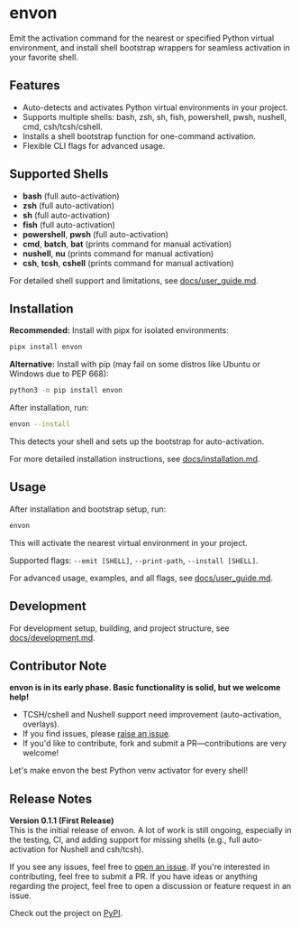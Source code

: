 # envon

Emit the activation command for the nearest or specified Python virtual environment, and install shell bootstrap wrappers for seamless activation in your favorite shell.

## Features
- Auto-detects and activates Python virtual environments in your project.
- Supports multiple shells: bash, zsh, sh, fish, powershell, pwsh, nushell, cmd, csh/tcsh/cshell.
- Installs a shell bootstrap function for one-command activation.
- Flexible CLI flags for advanced usage.

## Supported Shells
- **bash** (full auto-activation)
- **zsh** (full auto-activation)
- **sh** (full auto-activation)
- **fish** (full auto-activation)
- **powershell**, **pwsh** (full auto-activation)
- **cmd**, **batch**, **bat** (prints command for manual activation)
- **nushell**, **nu** (prints command for manual activation)
- **csh**, **tcsh**, **cshell** (prints command for manual activation)

For detailed shell support and limitations, see [docs/user_guide.md](https://github.com/userfrom1995/envon/blob/main/docs/user_guide.md).

## Installation
**Recommended:** Install with pipx for isolated environments:
```bash
pipx install envon
```

**Alternative:** Install with pip (may fail on some distros like Ubuntu or Windows due to PEP 668):
```bash
python3 -m pip install envon
```

After installation, run:
```bash
envon --install
```
This detects your shell and sets up the bootstrap for auto-activation.

For more detailed installation instructions, see [docs/installation.md](https://github.com/userfrom1995/envon/blob/main/docs/installation.md).

## Usage
After installation and bootstrap setup, run:
```bash
envon
```
This will activate the nearest virtual environment in your project.

Supported flags: `--emit [SHELL]`, `--print-path`, `--install [SHELL]`.

For advanced usage, examples, and all flags, see [docs/user_guide.md](https://github.com/userfrom1995/envon/blob/main/docs/user_guide.md).

## Development
For development setup, building, and project structure, see [docs/development.md](https://github.com/userfrom1995/envon/blob/main/docs/development.md).

## Contributor Note

**envon is in its early phase. Basic functionality is solid, but we welcome help!**
- TCSH/cshell and Nushell support need improvement (auto-activation, overlays).
- If you find issues, please [raise an issue](https://github.com/userfrom1995/envon/issues).
- If you'd like to contribute, fork and submit a PR—contributions are very welcome!

Let's make envon the best Python venv activator for every shell!

## Release Notes

**Version 0.1.1 (First Release)**  
This is the initial release of envon. A lot of work is still ongoing, especially in the testing, CI, and adding support for missing shells (e.g., full auto-activation for Nushell and csh/tcsh).  

If you see any issues, feel free to [open an issue](https://github.com/userfrom1995/envon/issues). If you're interested in contributing, feel free to submit a PR. If you have ideas or anything regarding the project, feel free to open a discussion or feature request in an issue.  

Check out the project on [PyPI](https://pypi.org/project/envon/).
